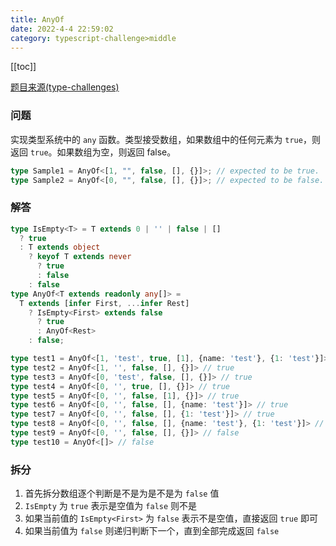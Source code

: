 ```yaml
---
title: AnyOf
date: 2022-4-4 22:59:02
category: typescript-challenge>middle
---
```


[[toc]]

[题目来源(type-challenges)](https://github.com/type-challenges/type-challenges/blob/master/questions/949-medium-anyof/README.md)

### 问题
实现类型系统中的 `any` 函数。类型接受数组，如果数组中的任何元素为 `true`，则返回 `true`。如果数组为空，则返回 false。
```typescript
type Sample1 = AnyOf<[1, "", false, [], {}]>; // expected to be true.
type Sample2 = AnyOf<[0, "", false, [], {}]>; // expected to be false.
```

### 解答
```typescript
type IsEmpty<T> = T extends 0 | '' | false | [] 
  ? true
  : T extends object
    ? keyof T extends never
      ? true
      : false
    : false
type AnyOf<T extends readonly any[]> =  
  T extends [infer First, ...infer Rest]
    ? IsEmpty<First> extends false
      ? true
      : AnyOf<Rest>
    : false;

type test1 = AnyOf<[1, 'test', true, [1], {name: 'test'}, {1: 'test'}]> // true
type test2 = AnyOf<[1, '', false, [], {}]> // true
type test3 = AnyOf<[0, 'test', false, [], {}]> // true
type test4 = AnyOf<[0, '', true, [], {}]> // true
type test5 = AnyOf<[0, '', false, [1], {}]> // true
type test6 = AnyOf<[0, '', false, [], {name: 'test'}]> // true
type test7 = AnyOf<[0, '', false, [], {1: 'test'}]> // true
type test8 = AnyOf<[0, '', false, [], {name: 'test'}, {1: 'test'}]> // true
type test9 = AnyOf<[0, '', false, [], {}]> // false
type test10 = AnyOf<[]> // false
```

### 拆分
1. 首先拆分数组逐个判断是不是为是不是为 `false` 值
2. `IsEmpty` 为 `true` 表示是空值为 `false` 则不是
3. 如果当前值的 `IsEmpty<First>` 为 `false` 表示不是空值，直接返回 `true` 即可 
4. 如果当前值为 `false` 则递归判断下一个，直到全部完成返回 `false`
